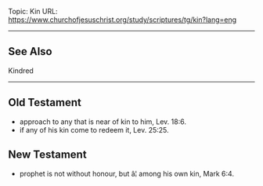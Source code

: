 Topic: Kin
URL: https://www.churchofjesuschrist.org/study/scriptures/tg/kin?lang=eng

---

## See Also

Kindred

---

## Old Testament

- approach to any that is near of kin to him, Lev. 18:6.
- if any of his kin come to redeem it, Lev. 25:25.

## New Testament

- prophet is not without honour, but â¦ among his own kin, Mark 6:4.

